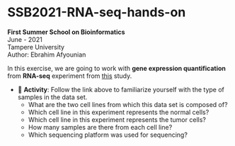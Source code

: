 # SSB2021-RNA-seq-hands-on

**First Summer School on Bioinformatics**  
June - 2021  
Tampere University  
Author: Ebrahim Afyounian  

In this exercise, we are going to work with **gene expression quantification** from **RNA-seq** experiment from [this](https://www.ncbi.nlm.nih.gov/geo/query/acc.cgi?acc=GSE70466) study.

- &#x1F4DD; **Activity**: Follow the link above to familiarize yourself with the type of samples in the data set.
    - What are the two cell lines from which this data set is composed of?
    - Which cell line in this experiment represents the normal cells?
    - Which cell line in this experiment represents the tumor cells?
    - How many samples are there from each cell line? 
    - Which sequencing platform was used for sequencing?
